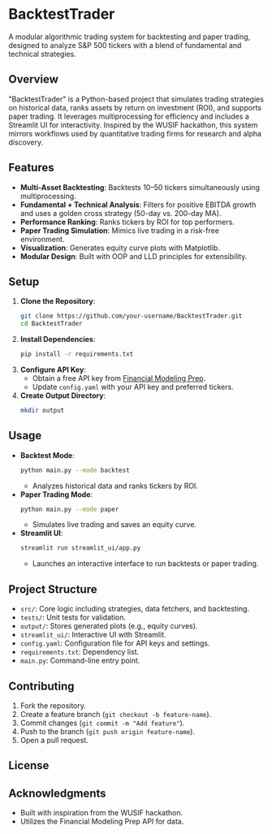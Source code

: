# BacktestTrader

A modular algorithmic trading system for backtesting and paper trading, designed to analyze S&P 500 tickers with a blend of fundamental and technical strategies.

## Overview
"BacktestTrader" is a Python-based project that simulates trading strategies on historical data, ranks assets by return on investment (ROI), and supports paper trading. It leverages multiprocessing for efficiency and includes a Streamlit UI for interactivity. Inspired by the WUSIF hackathon, this system mirrors workflows used by quantitative trading firms for research and alpha discovery.

## Features
- **Multi-Asset Backtesting**: Backtests 10–50 tickers simultaneously using multiprocessing.
- **Fundamental + Technical Analysis**: Filters for positive EBITDA growth and uses a golden cross strategy (50-day vs. 200-day MA).
- **Performance Ranking**: Ranks tickers by ROI for top performers.
- **Paper Trading Simulation**: Mimics live trading in a risk-free environment.
- **Visualization**: Generates equity curve plots with Matplotlib.
- **Modular Design**: Built with OOP and LLD principles for extensibility.

## Setup
1. **Clone the Repository**:
   ```bash
   git clone https://github.com/your-username/BacktestTrader.git
   cd BacktestTrader
   ```
2. **Install Dependencies**:
   ```bash
   pip install -r requirements.txt
   ```
3. **Configure API Key**:
   - Obtain a free API key from [Financial Modeling Prep](https://financialmodelingprep.com/).
   - Update `config.yaml` with your API key and preferred tickers.
4. **Create Output Directory**:
   ```bash
   mkdir output
   ```

## Usage
- **Backtest Mode**:
  ```bash
  python main.py --mode backtest
  ```
  - Analyzes historical data and ranks tickers by ROI.
- **Paper Trading Mode**:
  ```bash
  python main.py --mode paper
  ```
  - Simulates live trading and saves an equity curve.
- **Streamlit UI**:
  ```bash
  streamlit run streamlit_ui/app.py
  ```
  - Launches an interactive interface to run backtests or paper trading.

## Project Structure
- `src/`: Core logic including strategies, data fetchers, and backtesting.
- `tests/`: Unit tests for validation.
- `output/`: Stores generated plots (e.g., equity curves).
- `streamlit_ui/`: Interactive UI with Streamlit.
- `config.yaml`: Configuration file for API keys and settings.
- `requirements.txt`: Dependency list.
- `main.py`: Command-line entry point.

## Contributing
1. Fork the repository.
2. Create a feature branch (`git checkout -b feature-name`).
3. Commit changes (`git commit -m "Add feature"`).
4. Push to the branch (`git push origin feature-name`).
5. Open a pull request.

## License

## Acknowledgments
- Built with inspiration from the WUSIF hackathon.
- Utilizes the Financial Modeling Prep API for data.